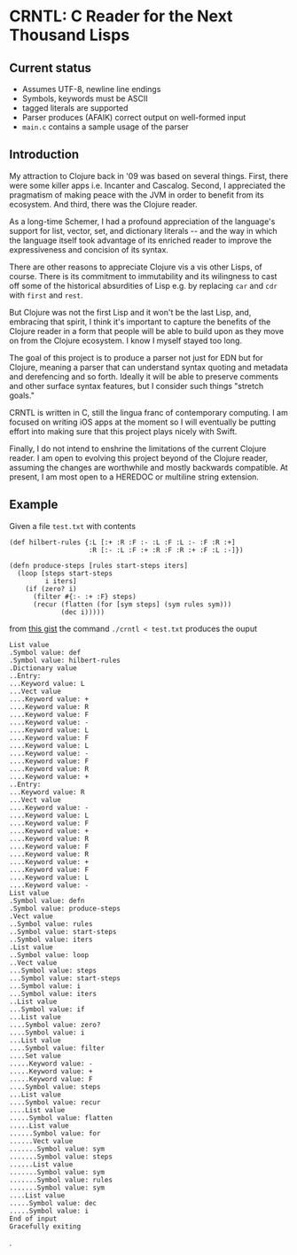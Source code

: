 # CRNTL: C Reader for the Next Thousand Lisps

## Current status

* Assumes UTF-8, newline line endings
* Symbols, keywords must be ASCII
* tagged literals are supported
* Parser produces (AFAIK) correct output on well-formed input
* `main.c` contains a sample usage of the parser

## Introduction

My attraction to Clojure back in '09 was based on several
things. First, there were some killer apps i.e. Incanter and
Cascalog. Second, I appreciated the pragmatism of making peace with
the JVM in order to benefit from its ecosystem. And third, there was
the Clojure reader.

As a long-time Schemer, I had a profound appreciation of the
language's support for list, vector, set, and dictionary literals --
and the way in which the language itself took advantage of its
enriched reader to improve the expressiveness and concision of its syntax.

There are other reasons to appreciate Clojure vis a vis other Lisps,
of course. There is its commitment to immutability and its wilingness
to cast off some of the historical absurdities of Lisp e.g. by
replacing `car` and `cdr` with `first` and `rest`.

But Clojure was not the first Lisp and it won't be the last Lisp, and,
embracing that spirit, I think it's important to capture the benefits
of the Clojure reader in a form that people will be able to build upon
as they move on from the Clojure ecosystem. I know I myself stayed too
long.

The goal of this project is to produce a parser not just for EDN but
for Clojure, meaning a parser that can understand syntax quoting and
metadata and derefencing and so forth. Ideally it will be able to
preserve comments and other surface syntax features, but I consider
such things "stretch goals."

CRNTL is written in C, still the lingua franc of contemporary
computing. I am focused on writing iOS apps at the moment so I will
eventually be putting effort into making sure that this project plays
nicely with Swift.

Finally, I do not intend to enshrine the limitations of the current
Clojure reader. I am open to evolving this project beyond of the
Clojure reader, assuming the changes are worthwhile and mostly
backwards compatible. At present, I am most open to a HEREDOC or
multiline string extension.

## Example

Given a file `test.txt` with contents

```
(def hilbert-rules {:L [:+ :R :F :- :L :F :L :- :F :R :+]
                    :R [:- :L :F :+ :R :F :R :+ :F :L :-]})

(defn produce-steps [rules start-steps iters]
  (loop [steps start-steps
         i iters]
    (if (zero? i)
      (filter #{:- :+ :F} steps)
      (recur (flatten (for [sym steps] (sym rules sym)))
             (dec i)))))
```

from [this
gist](https://gist.github.com/edw/ecc94abfef6cf50e161d0e1d639e34e4)
the command `./crntl < test.txt` produces the ouput

```
List value
.Symbol value: def
.Symbol value: hilbert-rules
.Dictionary value
..Entry:
...Keyword value: L
...Vect value
....Keyword value: +
....Keyword value: R
....Keyword value: F
....Keyword value: -
....Keyword value: L
....Keyword value: F
....Keyword value: L
....Keyword value: -
....Keyword value: F
....Keyword value: R
....Keyword value: +
..Entry:
...Keyword value: R
...Vect value
....Keyword value: -
....Keyword value: L
....Keyword value: F
....Keyword value: +
....Keyword value: R
....Keyword value: F
....Keyword value: R
....Keyword value: +
....Keyword value: F
....Keyword value: L
....Keyword value: -
List value
.Symbol value: defn
.Symbol value: produce-steps
.Vect value
..Symbol value: rules
..Symbol value: start-steps
..Symbol value: iters
.List value
..Symbol value: loop
..Vect value
...Symbol value: steps
...Symbol value: start-steps
...Symbol value: i
...Symbol value: iters
..List value
...Symbol value: if
...List value
....Symbol value: zero?
....Symbol value: i
...List value
....Symbol value: filter
....Set value
.....Keyword value: -
.....Keyword value: +
.....Keyword value: F
....Symbol value: steps
...List value
....Symbol value: recur
....List value
.....Symbol value: flatten
.....List value
......Symbol value: for
......Vect value
.......Symbol value: sym
.......Symbol value: steps
......List value
.......Symbol value: sym
.......Symbol value: rules
.......Symbol value: sym
....List value
.....Symbol value: dec
.....Symbol value: i
End of input
Gracefully exiting
```

.

